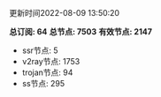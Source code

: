 更新时间2022-08-09 13:50:20

**总订阅: 64**
**总节点: 7503**
**有效节点: 2147**
- ssr节点: 5
- v2ray节点: 1753
- trojan节点: 94
- ss节点: 295
